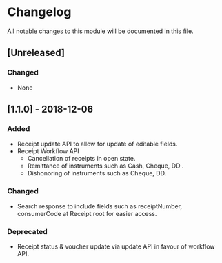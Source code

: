 
# Changelog
All notable changes to this module will be documented in this file.


## [Unreleased]
### Changed
- None

## [1.1.0] - 2018-12-06
### Added
- Receipt update API to allow for update of editable fields.
- Receipt Workflow API
	- Cancellation of receipts in open state.
	- Remittance of instruments such as Cash, Cheque, DD .
	- Dishonoring of instruments such as Cheque, DD.

### Changed
- Search response to include fields such as receiptNumber, consumerCode
at Receipt root for easier access.

### Deprecated
- Receipt status & voucher update via update API in favour of workflow API.

